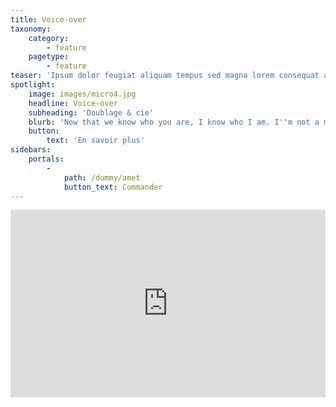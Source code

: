 ```yaml
---
title: Voice-over
taxonomy:
    category:
        - feature
    pagetype:
        - feature
teaser: 'Ipsum dolor feugiat aliquam tempus sed magna lorem consequat accumsan'
spotlight:
    image: images/micro4.jpg
    headline: Voice-over
    subheading: 'Doublage & cie'
    blurb: 'Now that we know who you are, I know who I am. I''m not a mistake! It all makes sense! In a comic, you know how you can tell who the arch-villain''s going to be? He''s the exact opposite of the hero. And most times they''re friends, like you and me! I should''ve known way back when... You know why, David? Because of the kids. They called me Mr Glass.'
    button:
        text: 'En savoir plus'
sidebars:
    portals:
        -
            path: /dummy/amet
            button_text: Commander
---
```


<iframe width="100%" height="300" scrolling="no" frameborder="no" allow="autoplay" src="https://w.soundcloud.com/player/?url=https%3A//api.soundcloud.com/tracks/626210997&color=%23ff5500&auto_play=false&hide_related=false&show_comments=true&show_user=true&show_reposts=false&show_teaser=true&visual=true"></iframe>